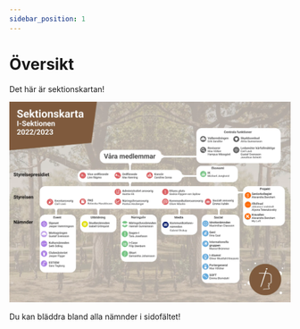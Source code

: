 ```yaml
---
sidebar_position: 1
---
```


# Översikt

Det här är sektionskartan!

![map](../../../../static/img/karta.png)

Du kan bläddra bland alla nämnder i sidofältet!